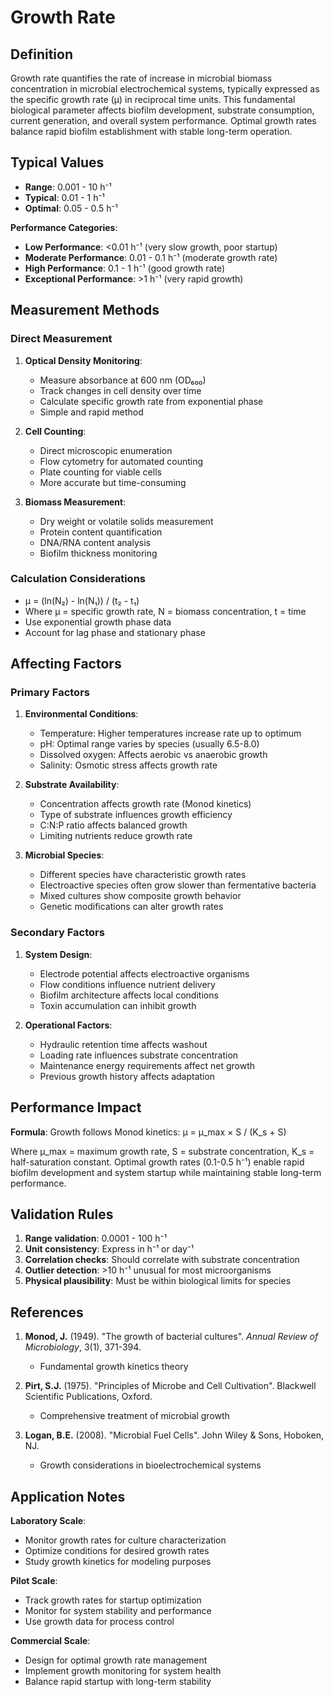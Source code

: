 <!--
Parameter ID: growth_rate
Category: biological
Generated: 2025-01-16T12:31:00.000Z
-->

# Growth Rate

## Definition

Growth rate quantifies the rate of increase in microbial biomass concentration
in microbial electrochemical systems, typically expressed as the specific growth
rate (μ) in reciprocal time units. This fundamental biological parameter affects
biofilm development, substrate consumption, current generation, and overall
system performance. Optimal growth rates balance rapid biofilm establishment
with stable long-term operation.

## Typical Values

- **Range**: 0.001 - 10 h⁻¹
- **Typical**: 0.01 - 1 h⁻¹
- **Optimal**: 0.05 - 0.5 h⁻¹

**Performance Categories**:

- **Low Performance**: <0.01 h⁻¹ (very slow growth, poor startup)
- **Moderate Performance**: 0.01 - 0.1 h⁻¹ (moderate growth rate)
- **High Performance**: 0.1 - 1 h⁻¹ (good growth rate)
- **Exceptional Performance**: >1 h⁻¹ (very rapid growth)

## Measurement Methods

### Direct Measurement

1. **Optical Density Monitoring**:

   - Measure absorbance at 600 nm (OD₆₀₀)
   - Track changes in cell density over time
   - Calculate specific growth rate from exponential phase
   - Simple and rapid method

2. **Cell Counting**:

   - Direct microscopic enumeration
   - Flow cytometry for automated counting
   - Plate counting for viable cells
   - More accurate but time-consuming

3. **Biomass Measurement**:
   - Dry weight or volatile solids measurement
   - Protein content quantification
   - DNA/RNA content analysis
   - Biofilm thickness monitoring

### Calculation Considerations

- μ = (ln(N₂) - ln(N₁)) / (t₂ - t₁)
- Where μ = specific growth rate, N = biomass concentration, t = time
- Use exponential growth phase data
- Account for lag phase and stationary phase

## Affecting Factors

### Primary Factors

1. **Environmental Conditions**:

   - Temperature: Higher temperatures increase rate up to optimum
   - pH: Optimal range varies by species (usually 6.5-8.0)
   - Dissolved oxygen: Affects aerobic vs anaerobic growth
   - Salinity: Osmotic stress affects growth rate

2. **Substrate Availability**:

   - Concentration affects growth rate (Monod kinetics)
   - Type of substrate influences growth efficiency
   - C:N:P ratio affects balanced growth
   - Limiting nutrients reduce growth rate

3. **Microbial Species**:
   - Different species have characteristic growth rates
   - Electroactive species often grow slower than fermentative bacteria
   - Mixed cultures show composite growth behavior
   - Genetic modifications can alter growth rates

### Secondary Factors

1. **System Design**:

   - Electrode potential affects electroactive organisms
   - Flow conditions influence nutrient delivery
   - Biofilm architecture affects local conditions
   - Toxin accumulation can inhibit growth

2. **Operational Factors**:
   - Hydraulic retention time affects washout
   - Loading rate influences substrate concentration
   - Maintenance energy requirements affect net growth
   - Previous growth history affects adaptation

## Performance Impact

**Formula**: Growth follows Monod kinetics: μ = μ_max × S / (K_s + S)

Where μ_max = maximum growth rate, S = substrate concentration, K_s =
half-saturation constant. Optimal growth rates (0.1-0.5 h⁻¹) enable rapid
biofilm development and system startup while maintaining stable long-term
performance.

## Validation Rules

1. **Range validation**: 0.0001 - 100 h⁻¹
2. **Unit consistency**: Express in h⁻¹ or day⁻¹
3. **Correlation checks**: Should correlate with substrate concentration
4. **Outlier detection**: >10 h⁻¹ unusual for most microorganisms
5. **Physical plausibility**: Must be within biological limits for species

## References

1. **Monod, J.** (1949). "The growth of bacterial cultures". _Annual Review of
   Microbiology_, 3(1), 371-394.

   - Fundamental growth kinetics theory

2. **Pirt, S.J.** (1975). "Principles of Microbe and Cell Cultivation".
   Blackwell Scientific Publications, Oxford.

   - Comprehensive treatment of microbial growth

3. **Logan, B.E.** (2008). "Microbial Fuel Cells". John Wiley & Sons, Hoboken,
   NJ.
   - Growth considerations in bioelectrochemical systems

## Application Notes

**Laboratory Scale**:

- Monitor growth rates for culture characterization
- Optimize conditions for desired growth rates
- Study growth kinetics for modeling purposes

**Pilot Scale**:

- Track growth rates for startup optimization
- Monitor for system stability and performance
- Use growth data for process control

**Commercial Scale**:

- Design for optimal growth rate management
- Implement growth monitoring for system health
- Balance rapid startup with long-term stability
